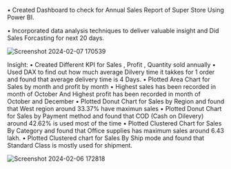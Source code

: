 • Created Dashboard to check for Annual Sales Report of Super Store Using Power BI.

• Incorporated data analysis techniques to deliver valuable insight and Did Sales Forcasting for next 20 days.

![Screenshot 2024-02-07 170539](https://github.com/NikhilPaliwal11/Annual-Sales-Report-Dashboard/assets/61961464/eef35211-cb86-415c-b6ea-9c0ffcb65b5b)

Insight:
• Created Different KPI for Sales , Profit , Quantity sold annually
• Used DAX to find out how much average Dilvery time it takkes for 1 order and found that average delivery time is 4 Days.
• Plotted Area Chart for Sales by month and profit by month
• Highest sales has been recorded in month of October And Highest profit has been recorded in month of October and December
• Plotted Donut Chart for Sales by Region and found that West region around 33.37%  have maximun sales
• Plotted Donut Chart for Sales by Payment method and found that COD (Cash on Dilevery) around 42.62%  is used most of the time 
• Plotted Clustered Chart for Sales By Category and found that Office supplies has maximum sales around 6.43 lakh.
• Plotted Clustered chart for Sales By Ship mode and found that Standard Class is mostly used for shipment.

![Screenshot 2024-02-06 172818](https://github.com/NikhilPaliwal11/Annual-Sales-Report-Dashboard/assets/61961464/f774ccb2-5bc6-4931-abf4-6a91a982524e)

